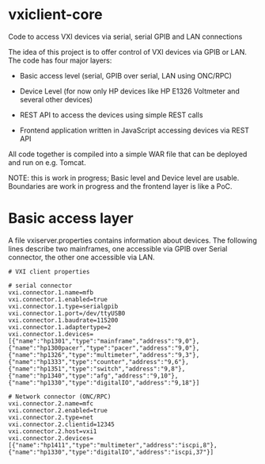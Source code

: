 # vxiclient-core
Code to access VXI devices via serial, serial GPIB and LAN connections

The idea of this project is to offer control of VXI devices via GPIB or LAN. The code has four major layers:

* Basic access level (serial, GPIB over serial, LAN using ONC/RPC)

* Device Level (for now only HP devices like HP E1326 Voltmeter and several other devices)

* REST API to access the devices using simple REST calls

* Frontend application written in JavaScript accessing devices via REST API 

All code together is compiled into a simple WAR file that can be deployed and run on e.g. Tomcat.

NOTE: this is work in progress; Basic level and Device level are usable. Boundaries are work in progress and the frontend layer is like a PoC. 


# Basic access layer

A file vxiserver.properties contains information about devices. The following lines describe two mainframes, one accessible via GPIB over Serial connector, the other one accessible via LAN.

```
# VXI client properties

# serial connector
vxi.connector.1.name=mfb
vxi.connector.1.enabled=true
vxi.connector.1.type=serialgpib
vxi.connector.1.port=/dev/ttyUSB0
vxi.connector.1.baudrate=115200
vxi.connector.1.adaptertype=2
vxi.connector.1.devices=[{"name":"hp1301","type":"mainframe","address":"9,0"},{"name":"hp1300pacer","type":"pacer","address":"9,0"},{"name":"hp1326","type":"multimeter","address":"9,3"},{"name":"hp1333","type":"counter","address":"9,6"},{"name":"hp1351","type":"switch","address":"9,8"},{"name":"hp1340","type":"afg","address":"9,10"},{"name":"hp1330","type":"digitalIO","address":"9,18"}]

# Network connector (ONC/RPC)
vxi.connector.2.name=mfc
vxi.connector.2.enabled=true
vxi.connector.2.type=net
vxi.connector.2.clientid=12345
vxi.connector.2.host=vxi1
vxi.connector.2.devices=[{"name":"hp1411","type":"multimeter","address":"iscpi,8"},{"name":"hp1330","type":"digitalIO","address":"iscpi,37"}]


